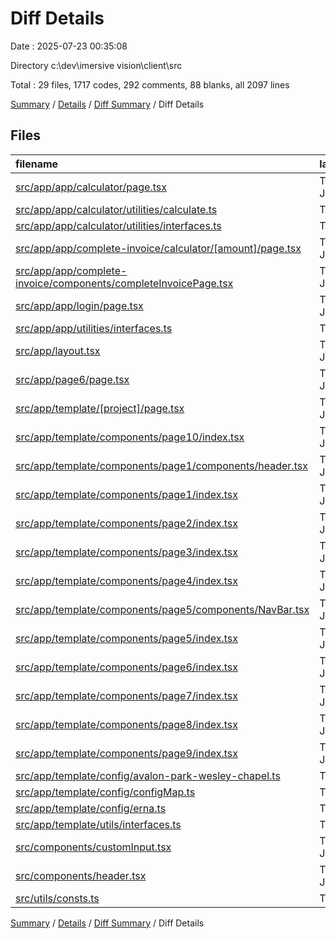 # Diff Details

Date : 2025-07-23 00:35:08

Directory c:\\dev\\imersive vision\\client\\src

Total : 29 files,  1717 codes, 292 comments, 88 blanks, all 2097 lines

[Summary](results.md) / [Details](details.md) / [Diff Summary](diff.md) / Diff Details

## Files
| filename | language | code | comment | blank | total |
| :--- | :--- | ---: | ---: | ---: | ---: |
| [src/app/app/calculator/page.tsx](/src/app/app/calculator/page.tsx) | TypeScript JSX | -67 | 291 | 0 | 224 |
| [src/app/app/calculator/utilities/calculate.ts](/src/app/app/calculator/utilities/calculate.ts) | TypeScript | 1 | 0 | 0 | 1 |
| [src/app/app/calculator/utilities/interfaces.ts](/src/app/app/calculator/utilities/interfaces.ts) | TypeScript | -4 | 0 | -1 | -5 |
| [src/app/app/complete-invoice/calculator/\[amount\]/page.tsx](/src/app/app/complete-invoice/calculator/%5Bamount%5D/page.tsx) | TypeScript JSX | 17 | 0 | 3 | 20 |
| [src/app/app/complete-invoice/components/completeInvoicePage.tsx](/src/app/app/complete-invoice/components/completeInvoicePage.tsx) | TypeScript JSX | 4 | 0 | -1 | 3 |
| [src/app/app/login/page.tsx](/src/app/app/login/page.tsx) | TypeScript JSX | 1 | 0 | 0 | 1 |
| [src/app/app/utilities/interfaces.ts](/src/app/app/utilities/interfaces.ts) | TypeScript | 1 | 0 | 0 | 1 |
| [src/app/layout.tsx](/src/app/layout.tsx) | TypeScript JSX | 1 | 0 | 0 | 1 |
| [src/app/page6/page.tsx](/src/app/page6/page.tsx) | TypeScript JSX | 1 | 0 | 0 | 1 |
| [src/app/template/\[project\]/page.tsx](/src/app/template/%5Bproject%5D/page.tsx) | TypeScript JSX | 36 | 0 | 4 | 40 |
| [src/app/template/components/page10/index.tsx](/src/app/template/components/page10/index.tsx) | TypeScript JSX | 31 | 0 | 2 | 33 |
| [src/app/template/components/page1/components/header.tsx](/src/app/template/components/page1/components/header.tsx) | TypeScript JSX | 99 | 1 | 9 | 109 |
| [src/app/template/components/page1/index.tsx](/src/app/template/components/page1/index.tsx) | TypeScript JSX | 65 | 0 | 2 | 67 |
| [src/app/template/components/page2/index.tsx](/src/app/template/components/page2/index.tsx) | TypeScript JSX | 45 | 0 | 3 | 48 |
| [src/app/template/components/page3/index.tsx](/src/app/template/components/page3/index.tsx) | TypeScript JSX | 72 | 0 | 2 | 74 |
| [src/app/template/components/page4/index.tsx](/src/app/template/components/page4/index.tsx) | TypeScript JSX | 177 | 0 | 2 | 179 |
| [src/app/template/components/page5/components/NavBar.tsx](/src/app/template/components/page5/components/NavBar.tsx) | TypeScript JSX | 57 | 0 | 4 | 61 |
| [src/app/template/components/page5/index.tsx](/src/app/template/components/page5/index.tsx) | TypeScript JSX | 146 | 0 | 5 | 151 |
| [src/app/template/components/page6/index.tsx](/src/app/template/components/page6/index.tsx) | TypeScript JSX | 42 | 0 | 2 | 44 |
| [src/app/template/components/page7/index.tsx](/src/app/template/components/page7/index.tsx) | TypeScript JSX | 96 | 0 | 4 | 100 |
| [src/app/template/components/page8/index.tsx](/src/app/template/components/page8/index.tsx) | TypeScript JSX | 184 | 0 | 8 | 192 |
| [src/app/template/components/page9/index.tsx](/src/app/template/components/page9/index.tsx) | TypeScript JSX | 85 | 0 | 3 | 88 |
| [src/app/template/config/avalon-park-wesley-chapel.ts](/src/app/template/config/avalon-park-wesley-chapel.ts) | TypeScript | 339 | 0 | 10 | 349 |
| [src/app/template/config/configMap.ts](/src/app/template/config/configMap.ts) | TypeScript | 6 | 0 | 2 | 8 |
| [src/app/template/config/erna.ts](/src/app/template/config/erna.ts) | TypeScript | 198 | 0 | 10 | 208 |
| [src/app/template/utils/interfaces.ts](/src/app/template/utils/interfaces.ts) | TypeScript | 71 | 0 | 14 | 85 |
| [src/components/customInput.tsx](/src/components/customInput.tsx) | TypeScript JSX | 1 | 0 | 0 | 1 |
| [src/components/header.tsx](/src/components/header.tsx) | TypeScript JSX | 2 | 0 | 0 | 2 |
| [src/utils/consts.ts](/src/utils/consts.ts) | TypeScript | 10 | 0 | 1 | 11 |

[Summary](results.md) / [Details](details.md) / [Diff Summary](diff.md) / Diff Details
